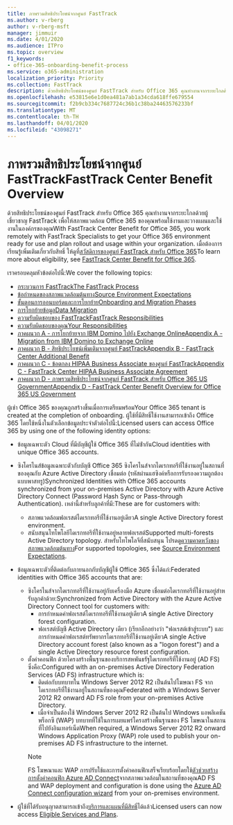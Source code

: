 ```yaml
---
title: ภาพรวมสิทธิประโยชน์จากศูนย์ FastTrack
ms.author: v-rberg
author: v-rberg-msft
manager: jimmuir
ms.date: 4/01/2020
ms.audience: ITPro
ms.topic: overview
f1_keywords:
- office-365-onboarding-benefit-process
ms.service: o365-administration
localization_priority: Priority
ms.collection: FastTrack
description: ด้วยสิทธิประโยชน์ของศูนย์ FastTrack สําหรับ Office 365 คุณทํางานจากระยะไกลด้วยผู้เชี่ยวชาญ FastTrack เพื่อให้สภาพแวดล้อม Office 365 ของคุณพร้อมใช้งานและวางแผนและใช้งานในองค์กรของคุณ เมื่อต้องการเรียนรู้เพิ่มเติมเกี่ยวกับสิทธิ์ ให้ดูที่ สวัสดิการศูนย์ FastTrack สําหรับ Office 365
ms.openlocfilehash: e53815e6e1d0ea481a7ab1a34cda618ffe679554
ms.sourcegitcommit: f2b9cb334c7687724c36b1c38ba24463576233bf
ms.translationtype: MT
ms.contentlocale: th-TH
ms.lasthandoff: 04/01/2020
ms.locfileid: "43098271"
---
```

# <a name="fasttrack-center-benefit-overview"></a><span data-ttu-id="d3666-104">ภาพรวมสิทธิประโยชน์จากศูนย์ FastTrack</span><span class="sxs-lookup"><span data-stu-id="d3666-104">FastTrack Center Benefit Overview</span></span>

<span data-ttu-id="d3666-105">ด้วยสิทธิประโยชน์ของศูนย์ FastTrack สําหรับ Office 365 คุณทํางานจากระยะไกลด้วยผู้เชี่ยวชาญ FastTrack เพื่อให้สภาพแวดล้อม Office 365 ของคุณพร้อมใช้งานและวางแผนและใช้งานในองค์กรของคุณ</span><span class="sxs-lookup"><span data-stu-id="d3666-105">With FastTrack Center Benefit for Office 365, you work remotely with FastTrack Specialists to get your Office 365 environment ready for use and plan rollout and usage within your organization.</span></span> <span data-ttu-id="d3666-106">เมื่อต้องการเรียนรู้เพิ่มเติมเกี่ยวกับสิทธิ์ ให้ดูที่[สวัสดิการของศูนย์ FastTrack สําหรับ Office 365](O365-fasttrack-benefit-for-office-365.md)</span><span class="sxs-lookup"><span data-stu-id="d3666-106">To learn more about eligibility, see [FastTrack Center Benefit for Office 365](O365-fasttrack-benefit-for-office-365.md).</span></span>
  
<span data-ttu-id="d3666-107">เราครอบคลุมหัวข้อต่อไปนี้:</span><span class="sxs-lookup"><span data-stu-id="d3666-107">We cover the following topics:</span></span>
- [<span data-ttu-id="d3666-108">กระบวนการ FastTrack</span><span class="sxs-lookup"><span data-stu-id="d3666-108">The FastTrack Process</span></span>](O365-fasttrack-process.md) 
- [<span data-ttu-id="d3666-109">ข้อกำหนดของสภาพแวดล้อมต้นทาง</span><span class="sxs-lookup"><span data-stu-id="d3666-109">Source Environment Expectations</span></span>](O365-source-environment-expectations.md)
- [<span data-ttu-id="d3666-110">ขั้นตอนการออนบอร์ดและการโยกย้าย</span><span class="sxs-lookup"><span data-stu-id="d3666-110">Onboarding and Migration Phases</span></span>](O365-onboarding-and-migration.md)
- [<span data-ttu-id="d3666-111">การโยกย้ายข้อมูล</span><span class="sxs-lookup"><span data-stu-id="d3666-111">Data Migration</span></span>](O365-data-migration.md)
- [<span data-ttu-id="d3666-112">ความรับผิดชอบของ FastTrack</span><span class="sxs-lookup"><span data-stu-id="d3666-112">FastTrack Responsibilities</span></span>](O365-fasttrack-responsibilities.md)
- [<span data-ttu-id="d3666-113">ความรับผิดชอบของคุณ</span><span class="sxs-lookup"><span data-stu-id="d3666-113">Your Responsibilities</span></span>](O365-your-responsibilities.md) 
- [<span data-ttu-id="d3666-114">ภาคผนวก A - การโยกย้ายจาก IBM Domino ไปยัง Exchange Online</span><span class="sxs-lookup"><span data-stu-id="d3666-114">Appendix A - Migration from IBM Domino to Exchange Online</span></span>](O365-from-ibm-domino-to-exchange-online.md)
- [<span data-ttu-id="d3666-115">ภาคผนวก B - สิทธิประโยชน์เพิ่มเติมจากศูนย์ FastTrack</span><span class="sxs-lookup"><span data-stu-id="d3666-115">Appendix B - FastTrack Center Additional Benefit</span></span>](O365-fasttrack-additional-benefits.md)
- [<span data-ttu-id="d3666-116">ภาคผนวก C - ข้อตกลง HIPAA Business Associate ของศูนย์ FastTrack</span><span class="sxs-lookup"><span data-stu-id="d3666-116">Appendix C - FastTrack Center HIPAA Business Associate Agreement</span></span>](O365-hipaa-business-associate-agreement.md)
- [<span data-ttu-id="d3666-117">ภาคผนวก D - ภาพรวมสิทธิประโยชน์จากศูนย์ FastTrack สำหรับ Office 365 US Government</span><span class="sxs-lookup"><span data-stu-id="d3666-117">Appendix D - FastTrack Center Benefit Overview for Office 365 US Government</span></span>](US-Gov-appendix-overview.md)
    
<span data-ttu-id="d3666-118">ผู้เช่า Office 365 ของคุณถูกสร้างขึ้นเมื่อการเตรียมพร้อม</span><span class="sxs-lookup"><span data-stu-id="d3666-118">Your Office 365 tenant is created at the completion of onboarding.</span></span> <span data-ttu-id="d3666-119">ผู้ใช้ที่มีสิทธิ์ใช้งานสามารถเข้าถึง Office 365 โดยใช้หนึ่งในตัวเลือกข้อมูลประจําตัวต่อไปนี้:</span><span class="sxs-lookup"><span data-stu-id="d3666-119">Licensed users can access Office 365 by using one of the following identity options:</span></span>
- <span data-ttu-id="d3666-120">ข้อมูลเฉพาะตัว Cloud ที่มีบัญชีผู้ใช้ Office 365 ที่ไม่ซ้ํากัน</span><span class="sxs-lookup"><span data-stu-id="d3666-120">Cloud identities with unique Office 365 accounts.</span></span>
- <span data-ttu-id="d3666-121">ซิงโครไนส์ข้อมูลเฉพาะตัวกับบัญชี Office 365 ซิงโครไนส์จากไดเรกทอรีที่ใช้งานอยู่ในสถานที่ของคุณกับ Azure Active Directory เชื่อมต่อ (รหัสผ่านแฮซิงค์หรือการรับรองความถูกต้องแบบพาสทรู)</span><span class="sxs-lookup"><span data-stu-id="d3666-121">Synchronized Identities with Office 365 accounts synchronized from your on-premises Active Directory with Azure Active Directory Connect (Password Hash Sync or Pass-through Authentication).</span></span> <span data-ttu-id="d3666-122">เหล่านี้สําหรับลูกค้าที่มี:</span><span class="sxs-lookup"><span data-stu-id="d3666-122">These are for customers with:</span></span>
  - <span data-ttu-id="d3666-123">สภาพแวดล้อมฟอเรสต์ไดเรกทอรีที่ใช้งานอยู่เดียว</span><span class="sxs-lookup"><span data-stu-id="d3666-123">A single Active Directory forest environment.</span></span>
  - <span data-ttu-id="d3666-124">สนับสนุนโทโพโลยีไดเรกทอรีที่ใช้งานอยู่หลายฟอเรสต์</span><span class="sxs-lookup"><span data-stu-id="d3666-124">Supported multi-forests Active Directory topology.</span></span> <span data-ttu-id="d3666-125">สําหรับโทโพโลจีที่สนับสนุน โปรดดู[ความคาดหวังของสภาพแวดล้อมต้นทาง](O365-source-environment-expectations.md)</span><span class="sxs-lookup"><span data-stu-id="d3666-125">For supported topologies, see [Source Environment Expectations](O365-source-environment-expectations.md).</span></span>
- <span data-ttu-id="d3666-126">ข้อมูลเฉพาะตัวที่ติดต่อกับภายนอกกับบัญชีผู้ใช้ Office 365 ซึ่งได้แก่:</span><span class="sxs-lookup"><span data-stu-id="d3666-126">Federated identities with Office 365 accounts that are:</span></span>
  - <span data-ttu-id="d3666-127">ซิงโครไนส์จากไดเรกทอรีที่ใช้งานอยู่กับเครื่องมือ Azure เชื่อมต่อไดเรกทอรีที่ใช้งานอยู่สําหรับลูกค้าด้วย:</span><span class="sxs-lookup"><span data-stu-id="d3666-127">Synchronized from Active Directory with the Azure Active Directory Connect tool for customers with:</span></span>
      - <span data-ttu-id="d3666-128">การกําหนดค่าฟอเรสต์ไดเรกทอรีที่ใช้งานอยู่เดียว</span><span class="sxs-lookup"><span data-stu-id="d3666-128">A single Active Directory forest configuration.</span></span>
      - <span data-ttu-id="d3666-129">ฟอเรสต์บัญชี Active Directory เดียว (เรียกอีกอย่างว่า "ฟอเรสต์เข้าสู่ระบบ") และการกําหนดค่าฟอเรสต์ทรัพยากรไดเรกทอรีที่ใช้งานอยู่เดียว</span><span class="sxs-lookup"><span data-stu-id="d3666-129">A single Active Directory account forest (also known as a "logon forest") and a single Active Directory resource forest configuration.</span></span>
  - <span data-ttu-id="d3666-130">ตั้งค่าคอนฟิก ด้วยโครงสร้างพื้นฐานของบริการสหพันธรัฐไดเรกทอรีที่ใช้งานอยู่ (AD FS) ซึ่งคือ:</span><span class="sxs-lookup"><span data-stu-id="d3666-130">Configured with an on-premises Active Directory Federation Services (AD FS) infrastructure which is:</span></span>
      - <span data-ttu-id="d3666-131">ติดต่อกับบทบาทใน Windows Server 2012 R2 เป็นต้นไปโฆษณา FS จากไดเรกทอรีที่ใช้งานอยู่ในสถานที่ของคุณ</span><span class="sxs-lookup"><span data-stu-id="d3666-131">Federated with a Windows Server 2012 R2 onward AD FS role from your on-premises Active Directory.</span></span>
      - <span data-ttu-id="d3666-132">เมื่อจําเป็นต้องใช้ Windows Server 2012 R2 เป็นต้นไป Windows แอพลิเคชันพร็อกซี (WAP) บทบาทที่ใช้ในการเผยแพร่โครงสร้างพื้นฐานของ FS โฆษณาในสถานที่ไปยังอินเทอร์เน็ต</span><span class="sxs-lookup"><span data-stu-id="d3666-132">When required, a Windows Server 2012 R2 onward Windows Application Proxy (WAP) role used to publish your on-premises AD FS infrastructure to the internet.</span></span>
    > [!NOTE]
    > <span data-ttu-id="d3666-133">FS โฆษณาและ WAP การปรับใช้และการตั้งค่าคอนฟิกเสร็จเรียบร้อยโดยใช้[ตัวช่วยสร้างการตั้งค่าคอนฟิก Azure AD Connect](https://go.microsoft.com/fwlink/?linkid=844794)จากสภาพแวดล้อมในสถานที่ของคุณ</span><span class="sxs-lookup"><span data-stu-id="d3666-133">AD FS and WAP deployment and configuration is done using the [Azure AD Connect configuration wizard](https://go.microsoft.com/fwlink/?linkid=844794) from your on-premises environment.</span></span> 
  
- <span data-ttu-id="d3666-134">ผู้ใช้ที่ได้รับอนุญาตสามารถเข้าถึง[บริการและแผนที่มีสิทธิ์](M365-eligible-services-and-plans.md)ได้แล้ว</span><span class="sxs-lookup"><span data-stu-id="d3666-134">Licensed users can now access [Eligible Services and Plans](M365-eligible-services-and-plans.md).</span></span>

